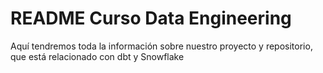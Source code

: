 # README Curso Data Engineering
Aquí tendremos toda la información sobre nuestro proyecto y repositorio, que está relacionado con dbt y Snowflake
